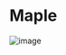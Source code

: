 # Maple

![image](https://github.com/kkhitesh/Maple/assets/61322830/d49ce0fa-12bd-4510-9a57-8656c9976edb)
